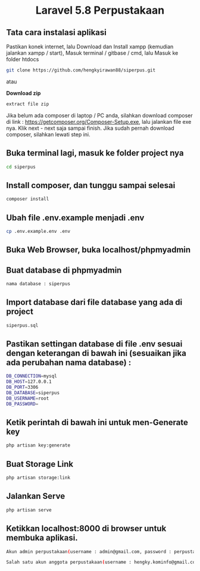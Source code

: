 <h1 align="center">Laravel 5.8 Perpustakaan</h1>

## Tata cara instalasi aplikasi

Pastikan konek internet, lalu 
Download dan Install xampp (kemudian jalankan xampp / start), 
Masuk terminal / gitbase / cmd, lalu
Masuk ke folder htdocs

```bash
git clone https://github.com/hengkyirawan88/siperpus.git
```
atau 

**Download zip**

```bash
extract file zip
```

Jika belum ada composer di laptop / PC anda, silahkan download composer di link : https://getcomposer.org/Composer-Setup.exe, lalu jalankan file exe nya. Klik next - next saja sampai finish. Jika sudah pernah download composer, silahkan lewati step ini.

## Buka terminal lagi, masuk ke folder project nya
```bash
cd siperpus
```

## Install composer, dan tunggu sampai selesai

```bash
composer install
```

## Ubah file .env.example menjadi .env

```bash
cp .env.example.env .env
```

## Buka Web Browser, buka localhost/phpmyadmin


## Buat database di phpmyadmin

```bash
nama database : siperpus
```

## Import database dari file database yang ada di project
```bash
siperpus.sql
```
 
## Pastikan settingan database di file .env sesuai dengan keterangan di bawah ini (sesuaikan jika ada perubahan nama database) :

```bash
DB_CONNECTION=mysql
DB_HOST=127.0.0.1
DB_PORT=3306
DB_DATABASE=siperpus
DB_USERNAME=root
DB_PASSWORD=
```

## Ketik perintah di bawah ini untuk men-Generate key

```bash
php artisan key:generate
```



## Buat Storage Link

```bash
php artisan storage:link
```


## Jalankan Serve

```bash
php artisan serve
```

## Ketikkan localhost:8000 di browser untuk membuka aplikasi. 
```bash
Akun admin perpustakaan(username : admin@gmail.com, password : perpustakaan2023)
```
```bash
Salah satu akun anggota perpustakaan(username : hengky.kominfo@gmail.com, password : adwa2019)
```
